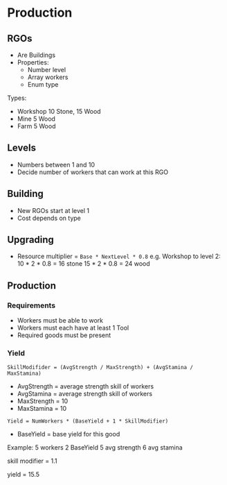 # Production

## RGOs
- Are Buildings
- Properties:
  - Number level
  - Array workers
  - Enum type

Types:
- Workshop
  10 Stone, 15 Wood
- Mine
  5 Wood
- Farm
  5 Wood

## Levels
- Numbers between 1 and 10
- Decide number of workers that can work at this RGO

## Building
- New RGOs start at level 1
- Cost depends on type

## Upgrading
- Resource multiplier = `Base * NextLevel * 0.8`
  e.g. Workshop to level 2:
       10 * 2 * 0.8 = 16 stone
       15 * 2 * 0.8 = 24 wood

## Production

### Requirements
- Workers must be able to work
- Workers must each have at least 1 Tool
- Required goods must be present

### Yield
`SkillModifider = (AvgStrength / MaxStrength) + (AvgStamina / MaxStamina)`
  - AvgStrength = average strength skill of workers
  - AvgStamina = average strength skill of workers
  - MaxStrength = 10
  - MaxStamina = 10

`Yield = NumWorkers * (BaseYield + 1 * SkillModifier)`
  - BaseYield = base yield for this good


Example:
5 workers
2 BaseYield
5 avg strength
6 avg stamina

skill modifier = 1.1

yield = 15.5
